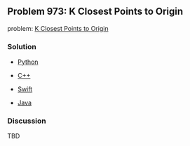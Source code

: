 ## Problem 973: K Closest Points to Origin

problem: [K Closest Points to Origin](https://leetcode.com/problems/k-closest-points-to-origin/)

### Solution

- [Python](../python/problem973.py)

- [C++](../cpp/problem973.cpp)

- [Swift](../swift/problem973.swift)

- [Java](../java/problem973.java)

### Discussion

TBD

